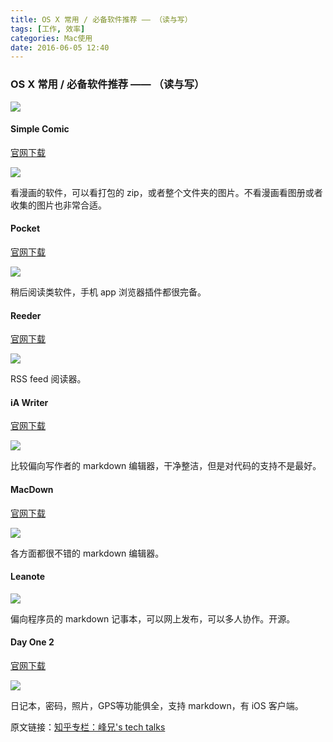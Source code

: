 ```yaml
---
title: OS X 常用 / 必备软件推荐 —— （读与写）
tags: [工作, 效率]
categories: Mac使用
date: 2016-06-05 12:40
---
```


### OS X 常用 / 必备软件推荐 —— （读与写）

![](http://7xrl2u.com1.z0.glb.clouddn.com/osx-common_software-prerequisites-recommended--read-and-write-0000.png)

#### Simple Comic

[官网下载](http://dancingtortoise.com/simplecomic/)

![](http://7xrl2u.com1.z0.glb.clouddn.com/osx-common_software-prerequisites-recommended--read-and-write-0001.png)

看漫画的软件，可以看打包的 zip，或者整个文件夹的图片。不看漫画看图册或者收集的图片也非常合适。


#### Pocket

[官网下载](https://getpocket.com/Mac/?a=Mac)

![](http://7xrl2u.com1.z0.glb.clouddn.com/osx-common_software-prerequisites-recommended--read-and-write-0002.png)

稍后阅读类软件，手机 app 浏览器插件都很完备。

#### Reeder

[官网下载](http://reederapp.com/Mac/)

![](http://7xrl2u.com1.z0.glb.clouddn.com/osx-common_software-prerequisites-recommended--read-and-write-0003.png)

RSS feed 阅读器。


#### iA Writer

[官网下载](https://ia.net/writer/mac/)

![](http://7xrl2u.com1.z0.glb.clouddn.com/osx-common_software-prerequisites-recommended--read-and-write-0004.png)

比较偏向写作者的 markdown 编辑器，干净整洁，但是对代码的支持不是最好。

#### MacDown

[官网下载](http://macdown.uranusjr.com/)

![](http://7xrl2u.com1.z0.glb.clouddn.com/osx-common_software-prerequisites-recommended--read-and-write-0005.png)

各方面都很不错的 markdown 编辑器。


#### Leanote

![](http://7xrl2u.com1.z0.glb.clouddn.com/osx-common_software-prerequisites-recommended--read-and-write-0006.png)

偏向程序员的 markdown 记事本，可以网上发布，可以多人协作。开源。


#### Day One 2

[官网下载](http://dayoneapp.com/)

![](http://7xrl2u.com1.z0.glb.clouddn.com/osx-common_software-prerequisites-recommended--read-and-write-0007.png)

日记本，密码，照片，GPS等功能俱全，支持 markdown，有 iOS 客户端。


原文链接：[知乎专栏：峰兄's tech talks](https://zhuanlan.zhihu.com/p/21280991)